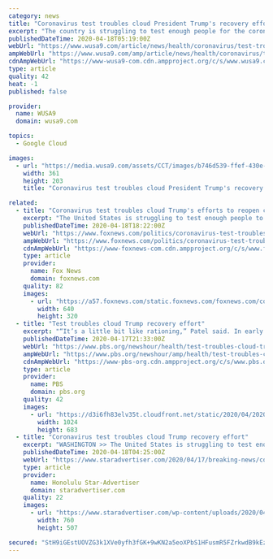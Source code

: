 ```yaml
---
category: news
title: "Coronavirus test troubles cloud President Trump's recovery effort"
excerpt: "The country is struggling to test enough people for the coronavirus so officials can track and control the spread of the disease."
publishedDateTime: 2020-04-18T05:19:00Z
webUrl: "https://www.wusa9.com/article/news/health/coronavirus/test-troubles-cloud-president-trumps-recovery-effort/507-739e703d-61fa-4ff2-9dd5-e8d32bbe4e48"
ampWebUrl: "https://www.wusa9.com/amp/article/news/health/coronavirus/test-troubles-cloud-president-trumps-recovery-effort/507-739e703d-61fa-4ff2-9dd5-e8d32bbe4e48"
cdnAmpWebUrl: "https://www-wusa9-com.cdn.ampproject.org/c/s/www.wusa9.com/amp/article/news/health/coronavirus/test-troubles-cloud-president-trumps-recovery-effort/507-739e703d-61fa-4ff2-9dd5-e8d32bbe4e48"
type: article
quality: 42
heat: -1
published: false

provider:
  name: WUSA9
  domain: wusa9.com

topics:
  - Google Cloud

images:
  - url: "https://media.wusa9.com/assets/CCT/images/b746d539-ffef-430e-befa-ee0c4ddd72cc/b746d539-ffef-430e-befa-ee0c4ddd72cc_360x203.jpg"
    width: 361
    height: 203
    title: "Coronavirus test troubles cloud President Trump's recovery effort"

related:
  - title: "Coronavirus test troubles cloud Trump's efforts to reopen country"
    excerpt: "The United States is struggling to test enough people to track and control the spread of the novel coronavirus, a crucial first step to reopening parts of the economy, which President Donald Trump is pushing to do by May 1."
    publishedDateTime: 2020-04-18T18:22:00Z
    webUrl: "https://www.foxnews.com/politics/coronavirus-test-troubles-trump-reopen-country-phase-1"
    ampWebUrl: "https://www.foxnews.com/politics/coronavirus-test-troubles-trump-reopen-country-phase-1.amp"
    cdnAmpWebUrl: "https://www-foxnews-com.cdn.ampproject.org/c/s/www.foxnews.com/politics/coronavirus-test-troubles-trump-reopen-country-phase-1.amp"
    type: article
    provider:
      name: Fox News
      domain: foxnews.com
    quality: 82
    images:
      - url: "https://a57.foxnews.com/static.foxnews.com/foxnews.com/content/uploads/2020/04/640/320/AP20108812937625.jpg?ve=1&tl=1"
        width: 640
        height: 320
  - title: "Test troubles cloud Trump recovery effort"
    excerpt: "“It’s a little bit like rationing,” Patel said. In early March, Trump announced a plan for nationwide testing via drive-thru sites at chains such as Walmart and Target, linked by a Google-affiliated website. Six weeks later, the website is a pilot program available in just four California counties. Few of the retailers’ sites have ..."
    publishedDateTime: 2020-04-17T21:33:00Z
    webUrl: "https://www.pbs.org/newshour/health/test-troubles-cloud-trump-recovery-effort"
    ampWebUrl: "https://www.pbs.org/newshour/amp/health/test-troubles-cloud-trump-recovery-effort"
    cdnAmpWebUrl: "https://www-pbs-org.cdn.ampproject.org/c/s/www.pbs.org/newshour/amp/health/test-troubles-cloud-trump-recovery-effort"
    type: article
    provider:
      name: PBS
      domain: pbs.org
    quality: 42
    images:
      - url: "https://d3i6fh83elv35t.cloudfront.net/static/2020/04/2020-04-09T202409Z_1697919662_RC281G9F1IVN_RTRMADP_3_HEALTH-CORONAVIRUS-USA-1024x683.jpg"
        width: 1024
        height: 683
  - title: "Coronavirus test troubles cloud Trump recovery effort"
    excerpt: "WASHINGTON >> The United States is struggling to test enough people to track and control the spread of the novel coronavirus, a crucial first step to reopening parts of the economy, which President Donald Trump is pushing to do by May 1."
    publishedDateTime: 2020-04-18T04:25:00Z
    webUrl: "https://www.staradvertiser.com/2020/04/17/breaking-news/coronavirus-test-troubles-cloud-trump-recovery-effort/"
    type: article
    provider:
      name: Honolulu Star-Advertiser
      domain: staradvertiser.com
    quality: 22
    images:
      - url: "https://www.staradvertiser.com/wp-content/uploads/2020/04/web1_9884507-5d1b624bcc644f8284a48d24f85681fe.jpg"
        width: 760
        height: 507

secured: "StH9iGEstUOVZG3k1XVe0yfh3fGK+9wKN2a5eoXPbS1HFusmR5FZrkwdB9kEzVWGcSM6e/YGrmPaRbYUDMFT9aH0KtGfAJCDhykNZDm0Rb9aDslknZKNHq1v00G+K2EgChfuwZUkhmk0w17YdDZmokZ1Z+Gcy/09kpVLgN3MSDP1S529us6VSE5Ot9Y8yK7vdbjkBXaSOwn2WAFQ6RIKTttKC+KmJya6e4eVhXRmzp4oaUGE0fU9lsorFvo//DsT3u6ndQVJwdTfR78Kl0Th/3fRnyXFNU07vhADDI8YiZ+P6VlaAh6ePSPgGbl4UUXCOkZv6bShtvLH+GZ/fjMdNV5EHcB9xs2xOAmKz8vbbo1ilepdjBb0Q+QGAdygkjp2j2NZnUlhtWLXdR0KI5mx3oyuDZJqbaOSeGIxjuUKSl7AU75R0TCEEt2e3yseTv0V6j8OOKBMP00la92VpOlwdQ37ZcWykcSu2LVzZUa5TrQ=;dqKkAjp8lVVj/yjdLvWwmQ=="
---
```


